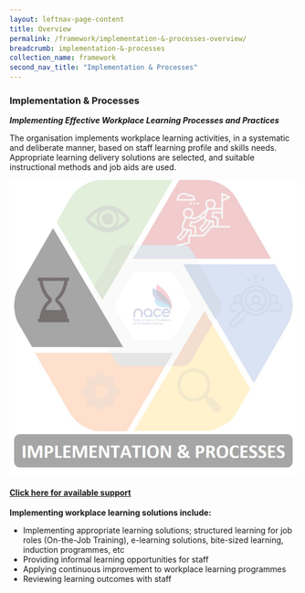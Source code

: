 ```yaml
---
layout: leftnav-page-content
title: Overview
permalink: /framework/implementation-&-processes-overview/
breadcrumb: implementation-&-processes
collection_name: framework
second_nav_title: "Implementation & Processes"
---
```



### **Implementation & Processes**
***Implementing Effective Workplace Learning Processes and Practices***

The organisation implements workplace learning activities, in a systematic and deliberate manner, based on staff learning profile and skills needs. Appropriate learning delivery solutions are selected, and suitable instructional methods and job aids are used.

<div class="row">
    <div class="col is-6">
		<figure style="margin:0;">
			<img src="/images/framework-icon/inp-icon.jpg" alt="Implementation"/>
			<a href="https://www.workplacelearning.gov.sg/framework/implementation-&-processes-support/" target="_blank"> <h4>Click here for available support</h4></a>
			<figcaption class="has-text-weight-bold" style="color:#D2CB0A"> </figcaption>
		</figure>
	</div>
	<div class="col is-6">
        <p>	
		<b>Implementing workplace learning solutions include:</b>
            <ul>
                <li>Implementing appropriate learning solutions; structured learning for job roles (On-the-Job Training), e-learning solutions, bite-sized learning, induction programmes, etc</li>
		<li>Providing informal learning opportunities for staff</li>
                <li>Applying continuous improvement to workplace learning programmes</li>
		<li>Reviewing learning outcomes with staff</li>    		    
            </ul>
		</p>
	</div>
</div>
